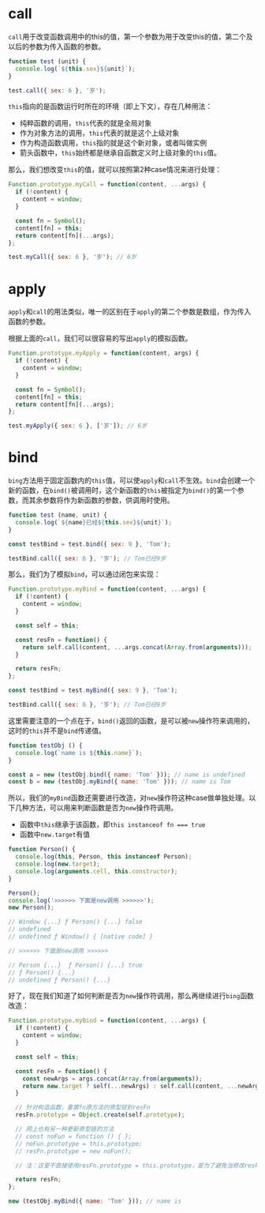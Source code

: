 # call

`call`用于改变函数调用中的this的值，第一个参数为用于改变this的值，第二个及以后的参数为传入函数的参数。

```js
function test (unit) {
  console.log(`${this.sex}${unit}`);
}

test.call({ sex: 6 }, '岁');
```

`this`指向的是函数运行时所在的环境（即上下文），存在几种用法：

* 纯粹函数的调用，`this`代表的就是全局对象
* 作为对象方法的调用，`this`代表的就是这个上级对象
* 作为构造函数调用，`this`指的就是这个新对象，或者叫做实例
* 箭头函数中，`this`始终都是继承自函数定义时上级对象的`this`值。

那么，我们想改变`this`的值，就可以按照第2种case情况来进行处理：

```js
Function.prototype.myCall = function(content, ...args) {
  if (!content) {
    content = window;
  }

  const fn = Symbol();
  content[fn] = this;
  return content[fn](...args);
};

test.myCall({ sex: 6 }, '岁'); // 6岁
```

# apply

`apply`和`call`的用法类似，唯一的区别在于`apply`的第二个参数是数组，作为传入函数的参数。

根据上面的`call`，我们可以很容易的写出`apply`的模拟函数。

```js
Function.prototype.myApply = function(content, args) {
  if (!content) {
    content = window;
  }

  const fn = Symbol();
  content[fn] = this;
  return content[fn](...args);
};

test.myApply({ sex: 6 }, ['岁']); // 6岁
```

# bind

`bing`方法用于固定函数内的`this`值，可以使`apply`和`call`不生效。`bind`会创建一个新的函数，在`bind()`被调用时，这个新函数的`this`被指定为`bind()`的第一个参数，而其余参数将作为新函数的参数，供调用时使用。

```js
function test (name, unit) {
  console.log(`${name}已经${this.sex}${unit}`);
}

const testBind = test.bind({ sex: 9 }, 'Tom');

testBind.call({ sex: 6 }, '岁'); // Tom已经9岁
```

那么，我们为了模拟`bind`，可以通过闭包来实现：

```js
Function.prototype.myBind = function(content, ...args) {
  if (!content) {
    content = window;
  }

  const self = this;

  const resFn = function() {
    return self.call(content, ...args.concat(Array.from(arguments)));
  }

  return resFn;
};

const testBind = test.myBind({ sex: 9 }, 'Tom');

testBind.call({ sex: 6 }, '岁'); // Tom已经9岁
```

这里需要注意的一个点在于，`bind()`返回的函数，是可以被`new`操作符来调用的，这时的`this`并不是`bind`传递值。

```js
function testObj () {
  console.log(`name is ${this.name}`);
}

const a = new (testObj.bind({ name: 'Tom' })); // name is undefined
const b = new (testObj.myBind({ name: 'Tom' })); // name is Tom
```

所以，我们的`myBind`函数还需要进行改造，对`new`操作符这种case做单独处理。以下几种方法，可以用来判断函数是否为`new`操作符调用。

* 函数中`this`继承于该函数，即`this instanceof fn === true`
* 函数中`new.target`有值

```js
function Person() {
  console.log(this, Person, this instanceof Person);
  console.log(new.target);
  console.log(arguments.cell, this.constructor);
}

Person();
console.log('>>>>>> 下面是new调用 >>>>>>');
new Person();

// Window {...} ƒ Person() {...} false
// undefined
// undefined ƒ Window() { [native code] }

// >>>>>> 下面是new调用 >>>>>>

// Person {...}  ƒ Person() {...} true
// ƒ Person() {...}
// undefined ƒ Person() {...}
```

好了，现在我们知道了如何判断是否为`new`操作符调用，那么再继续进行`bing`函数改造：

```js
Function.prototype.myBind = function(content, ...args) {
  if (!content) {
    content = window;
  }

  const self = this;

  const resFn = function() {
    const newArgs = args.concat(Array.from(arguments));
    return new.target ? self(...newArgs) : self.call(content, ...newArgs);
  }

  // 针对构造函数，重置fn原方法的原型链到resFn
  resFn.prototype = Object.create(self.prototype);

  // 网上也有另一种更新原型链的方法
  // const noFun = function () { };
  // noFun.prototype = this.prototype;
  // resFn.prototype = new noFun();

  // 注：这里不直接使用resFn.prototype = this.prototype，是为了避免当修改resFn.prototype，不会污染this.prototype

  return resFn;
};

new (testObj.myBind({ name: 'Tom' })); // name is 
```
